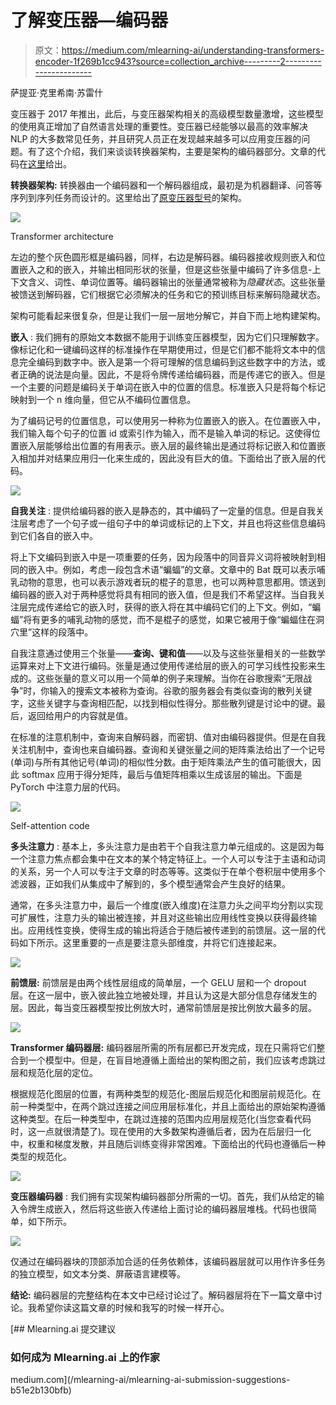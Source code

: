 # 了解变压器—编码器

> 原文：<https://medium.com/mlearning-ai/understanding-transformers-encoder-1f269b1cc943?source=collection_archive---------2----------------------->

萨提亚·克里希南·苏雷什

变压器于 2017 年推出，此后，与变压器架构相关的高级模型数量激增，这些模型的使用真正增加了自然语言处理的重要性。变压器已经能够以最高的效率解决 NLP 的大多数常见任务，并且研究人员正在发现越来越多可以应用变压器的问题。有了这个介绍，我们来谈谈转换器架构，主要是架构的编码器部分。文章的代码在[这里](https://github.com/SathyaKrishnan1211/Low-key-ML/blob/master/Notebooks/transformers_encoder.ipynb)给出。

**转换器架构:**
转换器由一个编码器和一个解码器组成，最初是为机器翻译、问答等序列到序列任务而设计的。这里给出了[原变压器型号](https://arxiv.org/abs/1706.03762)的架构。

![](img/413173bb1d5c600f74d5b52857784307.png)

Transformer architecture

左边的整个灰色圆形框是编码器，同样，右边是解码器。编码器接收规则嵌入和位置嵌入之和的嵌入，并输出相同形状的张量，但是这些张量中编码了许多信息-上下文含义、词性、单词位置等。编码器输出的张量通常被称为*隐藏状态*。这些张量被馈送到解码器，它们根据它必须解决的任务和它的预训练目标来解码隐藏状态。

架构可能看起来很复杂，但是让我们一层一层地分解它，并自下而上地构建架构。

**嵌入** :
我们拥有的原始文本数据不能用于训练变压器模型，因为它们只理解数字。像标记化和一键编码这样的标准操作在早期使用过，但是它们都不能将文本中的信息完全编码到数字中。嵌入是第一个将可理解的信息编码到这些数字中的方法，或者正确的说法是向量。因此，不是将令牌传递给编码器，而是传递它的嵌入。但是一个主要的问题是编码关于单词在嵌入中的位置的信息。标准嵌入只是将每个标记映射到一个 n 维向量，但它从不编码位置信息。

为了编码记号的位置信息，可以使用另一种称为位置嵌入的嵌入。在位置嵌入中，我们输入每个句子的位置 id 或索引作为输入，而不是输入单词的标记。这使得位置嵌入层能够给出位置的有用表示。嵌入层的最终输出是通过将标记嵌入和位置嵌入相加并对结果应用归一化来生成的，因此没有巨大的值。下面给出了嵌入层的代码。

![](img/32bfa52a553d8aa0a9202ca23e428268.png)

**自我关注** :
提供给编码器的嵌入是静态的，其中编码了一定量的信息。但是自我关注层考虑了一个句子或一组句子中的单词或标记的上下文，并且也将这些信息编码到它们各自的嵌入中。

将上下文编码到嵌入中是一项重要的任务，因为段落中的同音异义词将被映射到相同的嵌入中。例如，考虑一段包含术语“蝙蝠”的文章。文章中的 Bat 既可以表示哺乳动物的意思，也可以表示游戏者玩的棍子的意思，也可以两种意思都用。馈送到编码器的嵌入对于两种感觉将具有相同的嵌入值，但是我们不希望这样。当自我关注层完成传递给它的嵌入时，获得的嵌入将在其中编码它们的上下文。例如，“蝙蝠”将有更多的哺乳动物的感觉，而不是棍子的感觉，如果它被用于像“蝙蝠住在洞穴里”这样的段落中。

自我注意通过使用三个张量——**查询、键和值**——以及与这些张量相关的一些数学运算来对上下文进行编码。张量是通过使用传递给层的嵌入的可学习线性投影来生成的。这些张量的意义可以用一个简单的例子来理解。当你在谷歌搜索“无限战争”时，你输入的搜索文本被称为查询。谷歌的服务器会有类似查询的散列关键字，这些关键字与查询相匹配，以找到相似性得分。那些散列键是讨论中的键。最后，返回给用户的内容就是值。

在标准的注意机制中，查询来自解码器，而密钥、值对由编码器提供。但是在自我关注机制中，查询也来自编码器。查询和关键张量之间的矩阵乘法给出了一个记号(单词)与所有其他记号(单词)的相似性分数。由于矩阵乘法产生的值可能很大，因此 softmax 应用于得分矩阵，最后与值矩阵相乘以生成该层的输出。下面是 PyTorch 中注意力层的代码。

![](img/2ba5895643cd32266c715bfdec0e7eeb.png)

Self-attention code

**多头注意力** :
基本上，多头注意力是由若干个自我注意力单元组成的。这是因为每一个注意力焦点都会集中在文本的某个特定特征上。一个人可以专注于主语和动词的关系，另一个人可以专注于文章的时态等等。这类似于在单个卷积层中使用多个滤波器，正如我们从集成中了解到的，多个模型通常会产生良好的结果。

通常，在多头注意力中，最后一个维度(嵌入维度)在注意力头之间平均分割以实现可扩展性，注意力头的输出被连接，并且对这些输出应用线性变换以获得最终输出。应用线性变换，使得生成的输出将适合于随后被传递到的前馈层。这一层的代码如下所示。这里重要的一点是要注意头部维度，并将它们连接起来。

![](img/b381ec4e78eb7f90f98b1cf0ca9871fa.png)

**前馈层:** 前馈层是由两个线性层组成的简单层，一个 GELU 层和一个 dropout 层。在这一层中，嵌入彼此独立地被处理，并且认为这是大部分信息存储发生的层。因此，每当变压器模型按比例放大时，通常前馈层是按比例放大最多的层。

![](img/bfe6036628a60c3f2783a0eaac08ae59.png)

**Transformer 编码器层:** 编码器层所需的所有层都已开发完成，现在只需将它们整合到一个模型中。但是，在盲目地遵循上面给出的架构图之前，我们应该考虑跳过层和规范化层的定位。

根据规范化图层的位置，有两种类型的规范化-图层后规范化和图层前规范化。在前一种类型中，在两个跳过连接之间应用层标准化，并且上面给出的原始架构遵循这种类型。在后一种类型中，在跳过连接的范围内应用层规范化(当您查看代码时，这一点就很清楚了)。现在使用的大多数架构遵循后者，因为在后层归一化中，权重和梯度发散，并且随后训练变得非常困难。下面给出的代码也遵循后一种类型的规范化。

![](img/7bfc67f252eb1011d12f276b5e2b1250.png)

**变压器编码器** :
我们拥有实现架构编码器部分所需的一切。首先，我们从给定的输入令牌生成嵌入，然后将这些嵌入传递给上面讨论的编码器层堆栈。代码也很简单，如下所示。

![](img/9e0783c8c5d179b7b259821e3c282262.png)

仅通过在编码器块的顶部添加合适的任务依赖体，该编码器层就可以用作许多任务的独立模型，如文本分类、屏蔽语言建模等。

**结论:**
编码器层的完整结构在本文中已经讨论过了。解码器层将在下一篇文章中讨论。我希望你读这篇文章的时候和我写的时候一样开心。

[](/mlearning-ai/mlearning-ai-submission-suggestions-b51e2b130bfb) [## Mlearning.ai 提交建议

### 如何成为 Mlearning.ai 上的作家

medium.com](/mlearning-ai/mlearning-ai-submission-suggestions-b51e2b130bfb)